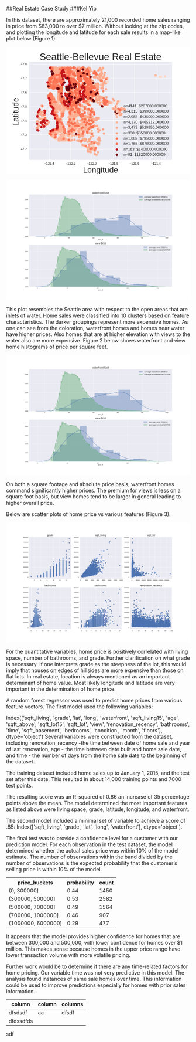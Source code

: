 ##Real Estate Case Study
###Kel Yip

In this dataset, there are approximately 21,000 recorded home sales ranging in price from  $83,000 to over $7 million.  Without looking at the zip codes, and plotting the longitude and latitude for each sale results in a map-like plot below (Figure 1):  

![Fig 1](seattle.png)

![](water.png)

This plot resembles the Seattle area with respect to the open areas that are inlets of water.  Home sales were classified into 10 clusters based on feature characteristics.  The darker groupings represent more expensive homes.  As one can see from the coloration, waterfront homes and homes near water have higher prices.  Also homes that are at higher elevation with views to the water also are more expensive.    Figure 2 below shows waterfront and view home histograms of price per square feet.


![Fig 2](water.png)

On both a square footage and absolute price basis, waterfront homes command significantly higher prices.  The premium for views is less on a square foot basis, but view homes tend to be larger in general leading to higher overall price.

Below are scatter plots of home price vs various features (Figure 3).

![Fig 3](scatters.png)


For the quantitative variables, home price is positively correlated with living space, number of bathrooms, and grade.  Further clarification on what grade is necessary.  If one interprets grade as the steepness of the lot, this would imply that houses on edges of hillsides are more expensive than those on flat lots.  In real estate, location is always mentioned as an important determinant of home value.  Most likely longitude and latitude are very important in the determination of home price.

A random forest regressor was used to predict home prices from various feature vectors.  The first model used the following variables:

Index(['sqft_living', 'grade', 'lat', 'long', 'waterfront', 'sqft_living15',
       'age', 'sqft_above', 'sqft_lot15', 'sqft_lot', 'view',
       'renovation_recency', 'bathrooms', 'time', 'sqft_basement', 'bedrooms',
       'condition', 'month', 'floors'],
      dtype='object')
Several variables were constructed from the dataset, including renovation_recency -the time between date of home sale and year of last renovation, age - the time between date built and home sale date, and time - the number of days from the home sale date to the beginning of the dataset.

The training dataset included home sales up to January 1, 2015, and the test set after this date.  This resulted in about 14,000 training points and 7000 test points.

The resulting score was an R-squared of 0.86 an increase of 35 percentage points above the mean.  The model determined the most important features as listed above were living space, grade, latitude, longitude, and waterfront.

The second model included a minimal set of variable to achieve a score of .85:
Index(['sqft_living', 'grade', 'lat', 'long', 'waterfront'], dtype='object').  

The final test was to provide a confidence level for a customer with our prediction model.  For each observation in the test dataset, the model determined whether the actual sales price was within 10% of the model estimate.  The number of observations within the band divided by the number of observations is the expected probability that the customer’s selling price is within 10% of the model.<table>
<th>price_buckets</th><th>probability</th><th>count</th>
<tr><td>(0, 300000]</td><td>0.44</td><td>1450</td></tr>
<tr><td>(300000, 500000]</td><td>    0.53</td>   <td>2582</td></tr>
<tr><td>(500000, 700000]</td><td>    0.49 </td>  </td><td>1564</td></tr>
<tr><td>(700000, 1000000]</td><td>   0.46</td>    <td>907</td></tr>
<tr><td>(1000000, 6000000]</td><td>  0.29</td>    <td>477</td></tr>
</table>

It appears that the model provides higher confidence for homes that are between 300,000 and 500,000, with lower confidence for homes over $1 million.  This makes sense because homes in the upper price range have lower transaction volume with more volatile pricing.

Further work would be to determine if there are any time-related factors for home pricing.  Our variable time was not very predictive in this model.  The analysis found instances of same sale homes over time.  This information could be used to improve predictions especially for homes with prior sales information.  

| column | column |columns|
|--------|--------|-------
| dfsdsdf |   aa   	|      dfsdf
|dfdssdfds

sdf


